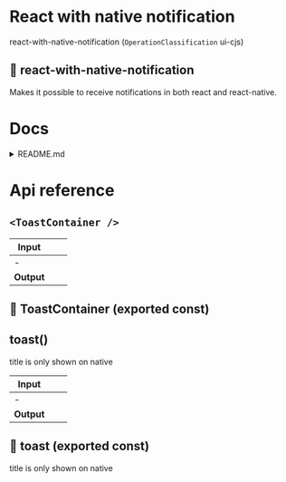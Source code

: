 # React with native notification

react-with-native-notification (`OperationClassification` ui-cjs)


## 🔔 react-with-native-notification

Makes it possible to receive notifications in both react and react-native.




# Docs

<details><summary>README.md</summary>
    
  # Notifications

`react-with-native-notification` is a wrapper of react-toastify for web and expo-notifications on iOS and Android

## Installation

For a react project:

```bash
yarn add react-with-native-notification react-toastify
```

Also, add this to your root `App.tsx` or `_app.tsx`

```tsx
import "react-toastify/dist/ReactToastify.css";
```

For a react-native expo project

```bash
expo install react-with-native-notification expo-notifications
```

Also, make sure to follow the [installation instructions](https://docs.expo.dev/versions/latest/sdk/notifications/) from the expo docs. You may have to request for permission first. It may not work within expo itself due to permission problems.

## Usage

In your apps root:

```tsx
import { ToastContainer } from "react-with-native-notification";

// and in somewhere high up your tree:

<ToastContainer />;
```

When you want to fire a notification:

```tsx
import { toast } from "react-with-native-notification";

<Button onClick={() => toast("Hello world")}>Click me!</Button>;
```

  </details>

# Api reference

## `<ToastContainer />`

| Input      |    |    |
| ---------- | -- | -- |
| - | | |
| **Output** |    |    |



## 📄 ToastContainer (exported const)

## toast()

title is only shown on native


| Input      |    |    |
| ---------- | -- | -- |
| - | | |
| **Output** |    |    |



## 📄 toast (exported const)

title is only shown on native

